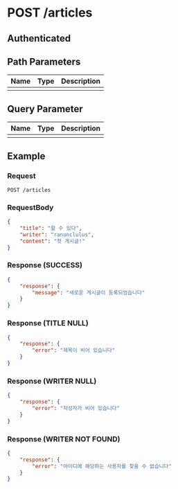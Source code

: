 # POST /articles
## Authenticated

## Path Parameters

| Name | Type | Description |
| --- | --- | --- |
|  |  |  |

## Query Parameter

| Name | Type | Description |
| --- | --- | --- |
|  |  |  |

## Example

### Request

```
POST /articles
```

### RequestBody


```json
{
    "title": "할 수 있다",
    "writer": "ranunclulus",
    "content": "첫 게시글!"
}
```

### Response (SUCCESS)

```json
{
    "response": {
        "message": "새로운 게시글이 등록되었습니다"
    }
}
```

### Response (TITLE NULL)

```json
{
    "response": {
        "error": "제목이 비어 있습니다"
    }
}
```

### Response (WRITER NULL)

```json
{
    "response": {
        "error": "작성자가 비어 있습니다"
    }
}
```

### Response (WRITER NOT FOUND)

```json
{
    "response": {
        "error": "아이디에 해당하는 사용자를 찾을 수 없습니다"
    }
}
```